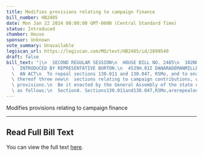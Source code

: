 ```yaml
---
title: Modifies provisions relating to campaign finance
bill_number: HB2485
date: Mon Jan 22 2024 00:00:00 GMT-0600 (Central Standard Time)
status: Introduced
chamber: House
sponsor: Unknown
vote_summary: Unavailable
legiscan_url: https://legiscan.com/MO/text/HB2485/id/2899540
draft: false
bill_text: "|\n  SECOND REGULAR SESSION\n  HOUSE BILL NO. 2485\n  102ND GENERAL ASSEMBLY\n\
  \  INTRODUCED BY REPRESENTATIVE BURTON.\n  4539H.01I DANARADEMANMILLER,ChiefClerk\n\
  \  AN ACT\n  To repeal sections 130.011 and 130.047, RSMo, and to enact in lieu\
  \ thereof three new\n  sections relating to campaign contributions, with penalty\
  \ provisions.\n  Be it enacted by the General Assembly of the state of Missouri,\
  \ as follows:\n  SectionA. Sections130.011and130.047,RSMo,arerepealedandthreenewsections"
---
```

Modifies provisions relating to campaign finance

---

## Read Full Bill Text

You can view the full text [here](https://legiscan.com/MO/text/HB2485/id/2899540).
